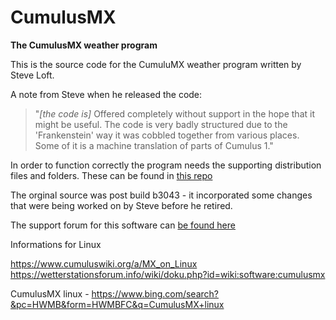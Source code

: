 # CumulusMX
**The CumulusMX weather program**

This is the source code for the CumuluMX weather program written by Steve Loft.

A note from Steve when he released the code:
>"*[the code is]* Offered completely without support in the hope that it might be useful. The code is very badly structured due to the 'Frankenstein' way it was cobbled together from various places. Some of it is a machine translation of parts of Cumulus 1."
  
In order to function correctly the program needs the supporting distribution files and folders. These can be found in [this repo](https://github.com/cumulusmx/CumulusMX-DistributionFiles)

The orginal source was post build b3043 - it incorporated some changes that were being worked on by Steve before he retired.

The support forum for this software can [be found here](https://cumulus.hosiene.co.uk/)



Informations for Linux

https://www.cumuluswiki.org/a/MX_on_Linux
https://wetterstationsforum.info/wiki/doku.php?id=wiki:software:cumulusmx

CumulusMX linux - https://www.bing.com/search?&pc=HWMB&form=HWMBFC&q=CumulusMX+linux
